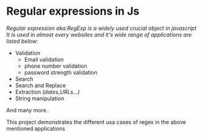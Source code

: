 # Regular expressions in Js

*Regular expression aka:RegExp is a widely used crucial object in javascript   
It is used in almost every websites and it's wide range of applications are listed below:*
* Validation  
  * Email validation
  * phone number validation
  * password strength validation
* Search
* Search and Replace
* Extraction *(dates,URLs...)*
* String manipulation 
  
And many more..

This project demonstrates the different usa cases of regex in the above mentioned applications
